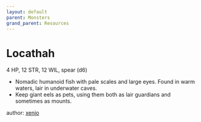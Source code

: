 ```yaml
---
layout: default
parent: Monsters
grand_parent: Resources
---
```

# Locathah
4 HP, 12 STR, 12 WIL, spear (d6)
- Nomadic humanoid fish with pale scales and large eyes. Found in warm waters, lair in underwater caves.
- Keep giant eels as pets, using them both as lair guardians and sometimes as mounts.

author: [xenio](https://xenioinabottle.blogspot.com)
